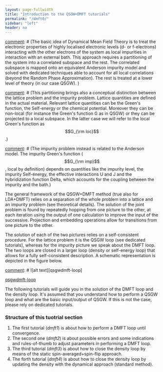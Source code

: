 ```yaml
---
layout: page-fullwidth
title: "Introduction to the QSGW+DMFT tutorials"
permalink: "/dmft0/"
sidebar: "left"
header: no
---
```


[comment]: # (### General introduction to the QSGW+DMFT idea )
[comment]: # (The basic idea of Dynamical Mean Field Theory is to treat the electronic properties of highly localised electronic levels (d- or f-electrons) interacting with the other electrons of the system as local impurities in interaction with an external bath. This approach requires a partitioning of the system into a correlated subspace and the rest. The correlated subspace is mapped onto an equivalent Anderson impurity model and solved with dedicated techniques able to account for all local correlations (beyond the Random Phase Approximation). The rest is treated at a lower level of theory (in our case QSGW).  )

[comment]: # (This partitioning brings also a conceptual distinction between the lattice problem and the impurity problem. Lattice quantities are defined in the actual material. Relevant lattice quantities can be the Green's function, the Self-energy or the chemical potential. Moreover they can be non-local (for instance the Green's function G as in QSGW) or they can be projected to a local subspace. In the latter case we will refer to the local Green's function as $$G_{\rm loc}$$.)

[comment]: # (The impurity problem instead is related to the Anderson model. The impurity Green's function ($$G_{\rm imp}$$, local by definition) depends on quantities like the impurity level, the impurity Self-energy, the effective interactions U and J and the hybridization function Delta, which accounts for the coupling between the impurity and the bath.)

[comment]: # (These two in principle unrelated pictures are actually linked by the hybridization function that in the present framework is constructed from the QSGW electronic structure. The full picture is self-consistent whenever the local part of the lattice Green's function equals the impurity Green's function. Namely, the self-consistent relation reads $$G_{\rm loc}=G_{\rm imp}$$)

[comment]: # ( ### General introduction to the QSGW+DMFT algorithm )
The general framework of the QSGW+DMFT method (true also for LDA+DMFT) relies on a separation of the whole problem into a lattice and an impurity problem (see theoretical details). The solution of the joint problem is found by repeatedly hopping from one picture to the other, at each iteration using the output of one calculation to improve the input of the successive. Projection and embedding operations allow for transitions from one picture to the other.

The solution of each of the two pictures relies on a self-consistent procedure. For the lattice problem it is the QSGW loop (see dedicated tutorials), whereas for the impurity picture we speak about the DMFT loop. The two loops are closed in a larger loop (density or self-energy loop) that allows for a fully self-consistent description. A schematic representation is depicted in the figure below.

[comment]: # ![alt text][qsgwdmft-loop]

[qsgwdmft-loop](assets/img/qsgwdmft-loop.png)

The following tutorials will guide you in the solution of the DMFT loop and the density loop. 
It's assumed that you understand how to perform a QSGW loop and what are the basic input/output of QSGW. If this is not the case, please rely on dedicated tutorials.

### Structure of this tuotrial section
1. The first tutorial (_dmft1_) is about how to perform a DMFT loop until convergence.
2. The second one (_dmft2_) is about possible errors and some indications and rules-of-thumb to adjust parameters in performing a DMFT loop.
3. The third tutorial (_dmft3_) is about how to close the density loop by means of the static spin-averaged+spin-flip approach.
4. The forth tutorial (_dmft4_) is about how to close the density loop by updating the density with the dynamical approach (standard method).
